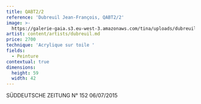 ```yaml
---
title: QABT2/2
reference: 'Dubreuil Jean-François, QABT2/2'
image: >-
  https://galerie-gaia.s3.eu-west-3.amazonaws.com/tina/uploads/dubreuil-jean-francois/galerie-gaia-dubreuil-jean-francois-QABT2-2.jpeg
artist: content/artists/dubreuil.md
price: 2700
technique: 'Acrylique sur toile '
fields:
  - Peinture
contextual: true
dimensions:
  height: 59
  width: 42
---
```


SÜDDEUTSCHE ZEITUNG N° 152 06/07/2015
